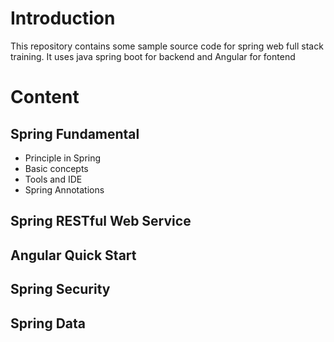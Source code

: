 # Introduction
This repository contains some sample source code for spring web full stack training. It uses java spring boot for backend and Angular for fontend

# Content

## Spring Fundamental
+ Principle in Spring
+ Basic concepts 
+ Tools and IDE
+ Spring Annotations


## Spring RESTful Web Service

## Angular Quick Start

## Spring Security

## Spring Data
